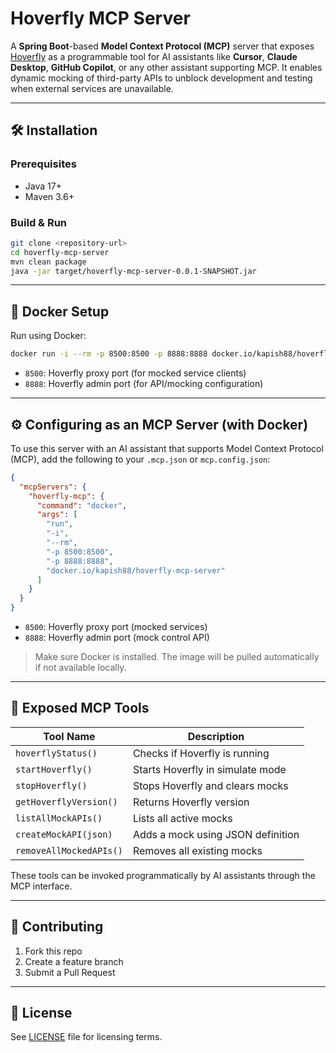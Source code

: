 
# Hoverfly MCP Server

A **Spring Boot**-based **Model Context Protocol (MCP)** server that exposes [Hoverfly](https://hoverfly.io/) as a programmable tool for AI assistants like **Cursor**, **Claude Desktop**, **GitHub Copilot**, or any other assistant supporting MCP. It enables dynamic mocking of third-party APIs to unblock development and testing when external services are unavailable.

---

## 🛠️ Installation

### Prerequisites

- Java 17+
- Maven 3.6+

### Build & Run

```bash
git clone <repository-url>
cd hoverfly-mcp-server
mvn clean package
java -jar target/hoverfly-mcp-server-0.0.1-SNAPSHOT.jar
```

---

## 🐳 Docker Setup

Run using Docker:

```bash
docker run -i --rm -p 8500:8500 -p 8888:8888 docker.io/kapish88/hoverfly-mcp-server
```

- `8500`: Hoverfly proxy port (for mocked service clients)
- `8888`: Hoverfly admin port (for API/mocking configuration)

---

## ⚙️ Configuring as an MCP Server (with Docker)

To use this server with an AI assistant that supports Model Context Protocol (MCP), add the following to your `.mcp.json` or `mcp.config.json`:

```json
{
  "mcpServers": {
    "hoverfly-mcp": {
      "command": "docker",
      "args": [
        "run",
        "-i",
        "--rm",
        "-p 8500:8500",
        "-p 8888:8888",
        "docker.io/kapish88/hoverfly-mcp-server"
      ]
    }
  }
}
```

- `8500`: Hoverfly proxy port (mocked services)
- `8888`: Hoverfly admin port (mock control API)

> Make sure Docker is installed. The image will be pulled automatically if not available locally.

---

## 🔧 Exposed MCP Tools

| Tool Name               | Description                                  |
|------------------------|----------------------------------------------|
| `hoverflyStatus()`     | Checks if Hoverfly is running                |
| `startHoverfly()`      | Starts Hoverfly in simulate mode             |
| `stopHoverfly()`       | Stops Hoverfly and clears mocks              |
| `getHoverflyVersion()` | Returns Hoverfly version                     |
| `listAllMockAPIs()`    | Lists all active mocks                       |
| `createMockAPI(json)`  | Adds a mock using JSON definition            |
| `removeAllMockedAPIs()`| Removes all existing mocks                   |

These tools can be invoked programmatically by AI assistants through the MCP interface.

---

## 🤝 Contributing

1. Fork this repo  
2. Create a feature branch  
3. Submit a Pull Request  

---

## 📜 License

See [LICENSE](LICENSE) file for licensing terms.

